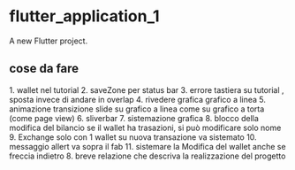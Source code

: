# flutter_application_1

A new Flutter project.

## cose da fare 
1.⁠ ⁠⁠wallet nel tutorial 
2.⁠ ⁠saveZone per status bar 
3.⁠ ⁠⁠errore tastiera su tutorial , sposta invece di andare in overlap 
4.⁠ ⁠⁠rivedere grafica grafico a linea 
5.⁠ ⁠⁠animazione transizione slide su grafico a linea come su grafico a torta (come page view)
6.⁠ ⁠⁠sliverbar 
7.⁠ ⁠⁠sistemazione grafica
8. blocco della modifica del bilancio se il wallet ha trasazioni, si può modificare solo nome
9. Exchange solo con 1 wallet su nuova transazione va sistemato
10. messaggio allert va sopra il fab 
11. sistemare la Modifica del wallet anche se freccia indietro
8.⁠ ⁠breve relazione che descriva la realizzazione del progetto



